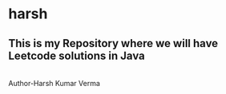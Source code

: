 # harsh
## This is my Repository where we will have Leetcode solutions in Java
<br>
Author-Harsh Kumar Verma
